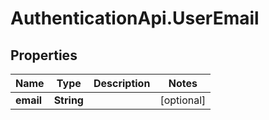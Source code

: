 # AuthenticationApi.UserEmail

## Properties
Name | Type | Description | Notes
------------ | ------------- | ------------- | -------------
**email** | **String** |  | [optional] 


